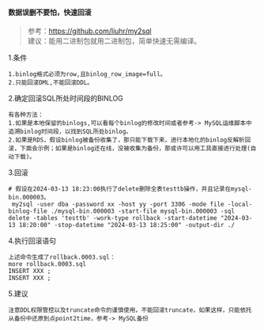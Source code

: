 #### 数据误删不要怕，快速回滚

> 参考：https://github.com/liuhr/my2sql  
> 建议：能用二进制包就用二进制包，简单快速无需编译。

1.条件
```
1.binlog格式必须为row,且binlog_row_image=full。
2.只能回滚DML,不能回滚DDL。
```

2.确定回滚SQL所处时间段的BINLOG
```
有各种方法：
1.如果是本地保留的binlogs,可以看每个binlog的修改时间或者参考-> MySQL运维脚本中追溯binlog时间段，以找到SQL所处binlog。
2.如果是RDS，假设binlog被备份收集了，那只能下载下来，进行本地化的binlog反解析回滚，下面会示例；如果是binlog还在线，没被收集为备份，那或许可以用工具直接进行处理(自动下载)。
```

3.回滚
```
# 假设在2024-03-13 18:23:00执行了delete删除全表testtb操作，并且记录在mysql-bin.000003。
 my2sql -user dba -password xx -host yy -port 3306 -mode file -local-binlog-file ./mysql-bin.000003 -start-file mysql-bin.000003 -sql delete -tables 'testtb' -work-type rollback -start-datetime "2024-03-13 18:20:00" -stop-datetime "2024-03-13 18:25:00" -output-dir ./
```

4.执行回滚语句
```
上述命令生成了rollback.0003.sql：
more rollback.0003.sql
INSERT XXX ;
INSERT XXX ;
```

5.建议
```
注意DDL权限管控以及truncate命令的谨慎使用，不能回滚truncate，如果这样，只能依托从备份中还原到点point2time，参考-> MySQL备份
```
